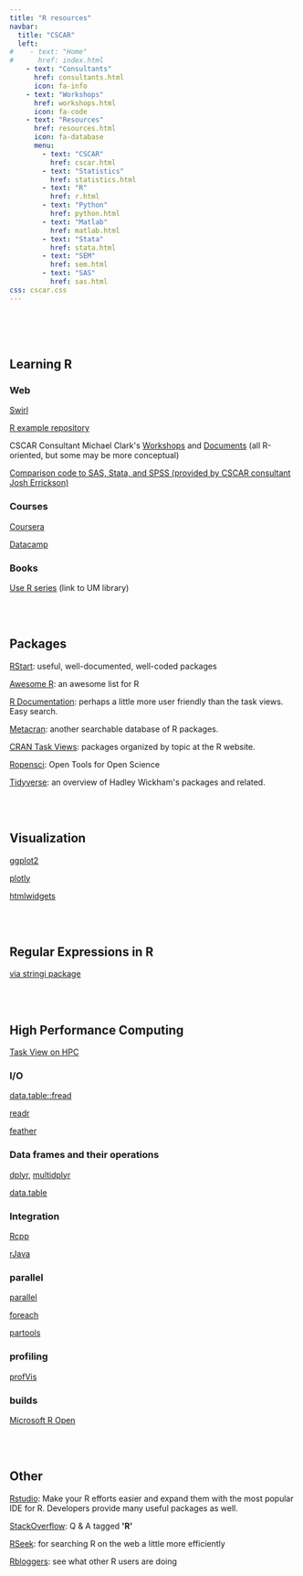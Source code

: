 ```yaml
---
title: "R resources"
navbar:
  title: "CSCAR"
  left:
#    - text: "Home"
#      href: index.html
    - text: "Consultants"
      href: consultants.html
      icon: fa-info
    - text: "Workshops"
      href: workshops.html
      icon: fa-code
    - text: "Resources"
      href: resources.html
      icon: fa-database
      menu: 
        - text: "CSCAR"
          href: cscar.html
        - text: "Statistics"
          href: statistics.html
        - text: "R"
          href: r.html
        - text: "Python"
          href: python.html
        - text: "Matlab"
          href: matlab.html
        - text: "Stata"
          href: stata.html
        - text: "SEM"
          href: sem.html
        - text: "SAS"
          href: sas.html
css: cscar.css
---
```

<br>
<br>
<br>



## Learning R

### Web

[Swirl](http://swirlstats.com/)

[R example repository](http://www.dwoll.de/rexrepos/)

CSCAR Consultant Michael Clark's [Workshops](https://m-clark.github.io/workshops) and [Documents](https://m-clark.github.io/documents) (all R-oriented, but some may be more conceptual)

[Comparison code to SAS, Stata, and SPSS (provided by CSCAR consultant Josh Errickson)](https://github.com/josherrickson/commoncode)

### Courses

[Coursera](https://www.coursera.org/courses?languages=en&query=r)

[Datacamp](https://www.datacamp.com/)


### Books

[Use R series](http://mirlyn.lib.umich.edu/Search/Home?lookfor=%22%20Use%20R!%22&type=series) (link to UM library) 

<br>
<br>

## Packages

[RStart](https://github.com/rstudio/RStartHere): useful, well-documented, well-coded packages

[Awesome R](https://awesome-r.com/): an awesome list for R

[R Documentation](http://www.rdocumentation.org/): perhaps a little more user friendly than the task views. Easy search.

[Metacran](https://www.r-pkg.org/): another searchable database of R packages.

[CRAN Task Views](https://cran.r-project.org/web/views/): packages organized by topic at the R website.

[Ropensci](https://ropensci.org/): Open Tools for Open Science

[Tidyverse](http://tidyverse.org/): an overview of Hadley Wickham's packages and related.

<br>
<br>

## Visualization

[ggplot2](http://ggplot2.tidyverse.org/index.html)

[plotly](https://plot.ly/python/r/)

[htmlwidgets](http://www.htmlwidgets.org/)

<br>
<br>

## Regular Expressions in R

[via stringi package](https://www.rdocumentation.org/packages/stringi/versions/1.1.1/topics/stringi-search-regex)

<br>
<br>

## High Performance Computing

[Task View on HPC](https://www.r-pkg.org/ctv/HighPerformanceComputing)


### I/O

[data.table::fread](https://www.r-pkg.org/pkg/data.table/)

[readr](https://www.r-pkg.org/pkg/readr/)

[feather](https://github.com/wesm/feather/tree/master/R)


### Data frames and their operations

[dplyr](https://www.r-pkg.org/pkg/dplyr/), [multidplyr](https://github.com/hadley/multidplyr)

[data.table](https://www.r-pkg.org/pkg/data.table/)


### Integration

[Rcpp](https://www.r-pkg.org/pkg/Rcpp/)

[rJava](https://www.r-pkg.org/pkg/rJava/)


### parallel

[parallel](https://www.r-pkg.org/pkg/data.table/)

[foreach](https://www.r-pkg.org/pkg/foreach)

[partools](https://www.r-pkg.org/pkg/partools/)


### profiling

[profVis](https://www.r-pkg.org/pkg/profvis/)

### builds

[Microsoft R Open](https://mran.revolutionanalytics.com/)

<br>
<br>

## Other

[Rstudio](https://www.rstudio.com/): Make your R efforts easier and expand them with the most popular IDE for R. Developers provide many useful packages as well.

[StackOverflow](http://stackoverflow.com/questions/tagged/r): Q & A tagged **'R'**

[RSeek](http://rseek.org/): for searching R on the web a little more efficiently

[Rbloggers](http://www.r-bloggers.com/): see what other R users are doing
